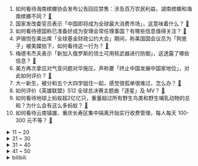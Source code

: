 1. 如何看待海南槟榔协会发布公告回应禁售：涉及百万农民利益，湖南槟榔和海南槟榔不同？ [:link:](https://www.zhihu.com/question/554816535)
2. 国家发改委官员表示「中国即将成为全球最大消费市场」，这意味着什么？ [:link:](https://www.zhihu.com/question/554856828)
3. 如何看待德国称已准备好成为安理会常任理事国？有哪些信息值得关注？ [:link:](https://www.zhihu.com/question/554981555)
4. 尹锡悦在美出席「全球基金财政公约大会」期间，称美国国会议员为「狗崽子」被美媒拍下，如何看待这一行为？ [:link:](https://www.zhihu.com/question/554969874)
5. 梅德韦杰夫表示「新加入俄罗斯的领土可用核武器进行防御」，这透露了哪些信息？ [:link:](https://www.zhihu.com/question/554989289)
6. 美方再次拿应对气变问题对华施压，声称要「终止中国发展中国家地位」，对此如何评价？ [:link:](https://www.zhihu.com/question/555005815)
7. 大一新生，被分和五个大四学姐住一起，感觉很孤单很难过，怎么办？ [:link:](https://www.zhihu.com/question/554911451)
8. 如何评价《英雄联盟》S12 全球总决赛主题曲「逐星」及 MV？ [:link:](https://www.zhihu.com/question/555012475)
9. 如何看待地球上蚂蚁超2亿亿只，重量超过所有野生鸟类和野生哺乳动物的总和？为什么会有这么多蚂蚁？ [:link:](https://www.zhihu.com/question/554574296)
10. 如何看待云南镇雄、重庆长寿区集中隔离开始实行收费管理，每人每天 100-300 元不等？ [:link:](https://www.zhihu.com/question/554998288)
<details>
<summary>11 ~ 20</summary>

11. 为什么外教反对我叫兰斯洛特（Lance Lot）这个名字？ [:link:](https://www.zhihu.com/question/434809623)
12. 纽约建筑工地挖出骨骸，经鉴定是失踪 10 年的「占领华尔街」示威者，有哪些信息值得关注？ [:link:](https://www.zhihu.com/question/554666451)
13. 如何看待深圳楼市再现豪宅日光盘，604 套千万豪宅一天卖光？当地房地产业未来走势如何？ [:link:](https://www.zhihu.com/question/555035037)
14. 多所高校调整国庆节放假安排「休两到三天，未休部分寒假补放」，如何评价这种放假安排？ [:link:](https://www.zhihu.com/question/555037671)
15. 9 月 23 日，秋分来临，你所在的城市有哪些应季美景和特殊习俗？ [:link:](https://www.zhihu.com/question/555035216)
16. 为什么WPS办公这么难用，还有那么多人用？ [:link:](https://www.zhihu.com/question/418825419)
17. 人类在猫的眼里是什么样子的？ [:link:](https://www.zhihu.com/question/68392910)
18. 南京大学建筑学考研难吗？需要去南京报班吗？ [:link:](https://www.zhihu.com/question/41880202)
19. 为什么网球鞋、羽毛球鞋和足球鞋等没有发展出和篮球鞋类似量级的「球鞋文化」？ [:link:](https://www.zhihu.com/question/553393428)
20. 美联储第三次加息 75 个基点，美股全面杀跌，苹果市值一夜蒸发 3600 亿元，哪些信息值得关注？ [:link:](https://www.zhihu.com/question/554825087)
</details>
<details>
<summary>21 ~ 30</summary>

21. 高校教师为什么不愿意兼任行政工作？ [:link:](https://www.zhihu.com/question/267465810)
22. 为什么我用51单片机参加比赛会被嘲笑? [:link:](https://www.zhihu.com/question/494717956)
23. 如何看待国内物流开通「世界杯专线」，义乌造的足球、喇叭、球服等可20天直达卡塔尔？将带来哪些积极影响？ [:link:](https://www.zhihu.com/question/554964148)
24. 玻色子的产生与湮没算符与谐振子的升降阶算符如此相像，这背后有没有什么物理内涵？ [:link:](https://www.zhihu.com/question/547266929)
25. 你有哪些被真诚打动的时刻？ [:link:](https://www.zhihu.com/question/554720236)
26. 到底是做自己重要，还是做想成为的那种人重要？ [:link:](https://www.zhihu.com/question/554816046)
27. 高一，生物老师上课只会念ppt，想自学高中生物，有什么办法? [:link:](https://www.zhihu.com/question/552746777)
28. 微积分的实质是什么？ [:link:](https://www.zhihu.com/question/27158966)
29. 如何看待用户吐槽 iPhone 14 Pro 后盖不耐划，才一天就大花脸，新买的手机该如何保护？ [:link:](https://www.zhihu.com/question/554897004)
30. 如何评价NVIDIA RTX 4090 / 4080显卡售价1599美元/899美元？ [:link:](https://www.zhihu.com/question/554597521)
</details>
<details>
<summary>31 ~ 40</summary>

31. 网传「贵阳志愿者讨论性骚扰隔离女生」，警方通报「非我市志愿者」，如何看待抹黑志愿者形象的行为？ [:link:](https://www.zhihu.com/question/554924143)
32. 为什么现在的年轻人明明都没有老一辈那么辛苦，反而身上的疾病好像还变多了呢？ [:link:](https://www.zhihu.com/question/458382123)
33. 如何看待 Azure CTO 呼吁停止使用 C/C++，并用 Rust 作为替代语言？ [:link:](https://www.zhihu.com/question/554750609)
34. 经常遇到企业高管，被打压时坚决不辞职，说“我走容易，下面一帮弟兄咋办？”这是借口吗？还是真胸怀兄弟？ [:link:](https://www.zhihu.com/question/512087275)
35. 既然“羊了个羊”这样的游戏几天就能赚几百万，那么任天堂，索尼，卡普空这样的公司为什么还要做3A大作？ [:link:](https://www.zhihu.com/question/554283221)
36. 新疆多地拍到空中巨大发光不明飞行物，有博主称或为载人飞船，具体情况如何？该物体有可能是什么? [:link:](https://www.zhihu.com/question/554937591)
37. 怎样能锻炼出识人的眼力？ [:link:](https://www.zhihu.com/question/488106877)
38. 现在大学生这么热衷于考研，上一个普通的研究生，真不如三年工作成长大吗? [:link:](https://www.zhihu.com/question/548415009)
39. 如何看待《王者荣耀》优化后的关羽皮肤“赤影疾锋”？ [:link:](https://www.zhihu.com/question/554818705)
40. 什么样的打野可以被称为野王？ [:link:](https://www.zhihu.com/question/386993082)
</details>
<details>
<summary>41 ~ 50</summary>

41. 有哪些适合年轻人的小家电值得推荐？ [:link:](https://www.zhihu.com/question/483144107)
42. 2023 年考公如何做能高效？ [:link:](https://www.zhihu.com/question/554752129)
43. 一个人一旦变得现实，并接纳现实，在现实中不断地磨砺自己，是不是就已经是一个更强大的人了? [:link:](https://www.zhihu.com/question/551974803)
44. 如何看待老人走失后，儿女在父母手臂上纹上电话号码？心酸背后，防止老人走丢我们还能做些什么？ [:link:](https://www.zhihu.com/question/554579784)
45. 护肤品中的哪些成分的功效最容易被夸大？ [:link:](https://www.zhihu.com/question/552366601)
46. 乔布斯到底是靠什么能力成为传奇人物的？ [:link:](https://www.zhihu.com/question/295984422)
47. 有哪些清洁效果好，用起来比较温和的洗面奶推荐？ [:link:](https://www.zhihu.com/question/550069553)
48. 现在考研感觉坚持不下去了怎么办? [:link:](https://www.zhihu.com/question/544401863)
49. 如何评价CFA ESG证书，CESGA证书，以及SCR证书等可持续金融领域证书？ [:link:](https://www.zhihu.com/question/492249387)
50. 怎样判断父母是不是真的爱你？ [:link:](https://www.zhihu.com/question/321353759)
</details><details>
<summary>bilibili</summary>

1. 我来回应一下吧 [:link:](//www.bilibili.com/video/BV1NT411T7pn)
2. 原以为下雨能躲过一劫…… [:link:](//www.bilibili.com/video/BV1T14y1Y7hR)
3. 当我关掉我家猫正在看的电视 [:link:](//www.bilibili.com/video/BV1G14y1Y7yn)
4. 宿舍有电梯就是方便啊 [:link:](//www.bilibili.com/video/BV1PY4y1N7ac)
5. 【余华X罗翔X黄鸭兄】聊聊《兄弟》！余华最喜欢哪本书？ [:link:](//www.bilibili.com/video/BV1Ue4y187dT)
6. 本期视频灵感来源@papi酱 [:link:](//www.bilibili.com/video/BV1sT411T7sG)
7. 2022英雄联盟全球总决赛主题曲——《逐星》 [:link:](//www.bilibili.com/video/BV1A841147Ef)
8. 今天羊敢吃草 明天就敢吃人 [:link:](//www.bilibili.com/video/BV15T411T71C)
9. 《原神》赛诺角色PV——「奉辞罚罪」 [:link:](//www.bilibili.com/video/BV1GN4y1K7n8)
10. 张艺兴《面纱》MV [:link:](//www.bilibili.com/video/BV1JT411T73B)
<details>
<summary>11 ~ 20</summary>

11. 【躲闪摇】如何化解“日常危机” [:link:](//www.bilibili.com/video/BV1ae411M71v)
12. 当心印在衣服上的英文 [:link:](//www.bilibili.com/video/BV1VG4y1B7FY)
13. 明明是魔法，硬说是科学 [:link:](//www.bilibili.com/video/BV1Le4y1b7W1)
14. 背景可以是假的，但是蜂蜜不能妥协！ [:link:](//www.bilibili.com/video/BV11e411M7bM)
15. 【原神】 完 全 体 爷 .exe [:link:](//www.bilibili.com/video/BV12P411H7wD)
16. 还是爷的笑容最可爱～💗 [:link:](//www.bilibili.com/video/BV11e411M7Sb)
17. 我宣布潮汕生腌完爆日本生鱼片！【凭啥这么贵ep44-潮集荟】 [:link:](//www.bilibili.com/video/BV1n24y1o7Jk)
18. 网上怎么有这么多玩具可以买的？ [:link:](//www.bilibili.com/video/BV16g41127e4)
19. 《 印 度 美 食 大 试 吃 》 [:link:](//www.bilibili.com/video/BV1MD4y1i7cc)
20. 也曾思考，自己战斗的意义‖ 原神动画 [:link:](//www.bilibili.com/video/BV1BG4y1q72b)
</details>
<details>
<summary>21 ~ 30</summary>

21. 张翰当编剧？致敬普通人？差不多得了！ [:link:](//www.bilibili.com/video/BV1Se4y1k7Ke)
22. 看到美女就肩膀痒 [:link:](//www.bilibili.com/video/BV1EW4y1q7Jo)
23. 来自不同国家的ikun [:link:](//www.bilibili.com/video/BV178411b7RG)
24. 我用2年时间，拍摄了一部24节气纪录片... [:link:](//www.bilibili.com/video/BV1XW4y1e7tK)
25. “歼-20战机”还能驶入军训汇演操场？网友：堪比奥运会开幕式！ [:link:](//www.bilibili.com/video/BV1Ne411M72c)
26. 大学军训操场惊现迈克尔杰克逊！现场燃炸啦！！！ [:link:](//www.bilibili.com/video/BV1ag41127kg)
27. 英 雄 技 能 现 状 [:link:](//www.bilibili.com/video/BV1hd4y1672m)
28. 请不要游空气！！！ [:link:](//www.bilibili.com/video/BV1eV4y1M7Cg)
29. 记一次难忘的200天纪念日！ [:link:](//www.bilibili.com/video/BV1TN4y1K7cc)
30. 永远不要低估路边摊的实力！ [:link:](//www.bilibili.com/video/BV1qN4y1N7eV)
</details>
<details>
<summary>31 ~ 40</summary>

31. 现场视频！泸定地震失联17天的甘宇找到了！曾放弃逃生拉闸救百人 [:link:](//www.bilibili.com/video/BV1UV4y1K7PF)
32. 评论区有很多朋友质疑我比赛穿的服装，跟大家科普一下，快拿小本本记好了～ [:link:](//www.bilibili.com/video/BV15d4y1g7eu)
33. 秋~ [:link:](//www.bilibili.com/video/BV13W4y1q7Bz)
34. 直播间花3万买原石，价值38万？【慧小媛】 [:link:](//www.bilibili.com/video/BV1oT411K76f)
35. 科目三：激情 & Rush B [:link:](//www.bilibili.com/video/BV1NV4y1u7Cg)
36. 《原神》等风吟「你是一场意外，存在我的脑海」 [:link:](//www.bilibili.com/video/BV1x14y1Y7dh)
37. 【阿斗】军事鬼才小恶魔，高智商扭转战局挽救全城！美剧史诗巨作《权力的游戏》第9期 [:link:](//www.bilibili.com/video/BV1BD4y1i7nW)
38. 只因你太美 爆杀KTV [:link:](//www.bilibili.com/video/BV12G411u78n)
39. 蓝线时装秀作画 [:link:](//www.bilibili.com/video/BV1rP411J7n3)
40. 学生时代噩梦了属于是哈哈哈 [:link:](//www.bilibili.com/video/BV1PV4y1u7GF)
</details>
<details>
<summary>41 ~ 50</summary>

41. 做了一个多月的醒狮酥！任何一个人不看到最后我都会哭的！ [:link:](//www.bilibili.com/video/BV1mB4y1E7N6)
42. 一个人去 两个人回 [:link:](//www.bilibili.com/video/BV1MD4y1q79F)
43. 为了实拍霹雳一闪，我计划先刷新世界纪录！ [:link:](//www.bilibili.com/video/BV1Rt4y1A7Gb)
44. 你是来问片的吗？你怕是连孩子名字都想好了【阅片无数Ⅱ 61】 [:link:](//www.bilibili.com/video/BV1de4y1t7Rx)
45. 鼠 道 难 [:link:](//www.bilibili.com/video/BV1JT411T7mL)
46. 鲁滨逊诚不欺我，在岛上时间长了，我终于理解了那种精神状态。 [:link:](//www.bilibili.com/video/BV1RD4y1v7Mf)
47. 猫猫免费测血型，互帮互助，主子危机时快速匹配用血献血-猫德动物医院血型库计划 [:link:](//www.bilibili.com/video/BV1ve411M7Lm)
48. 被我搭讪后一百个害羞小动作的修狗 [:link:](//www.bilibili.com/video/BV1cG411G7PL)
49. 失联17天的泄洪英雄甘宇，找到了！ [:link:](//www.bilibili.com/video/BV1Le4y1b7Eg)
50. 厨子天津逛夜市¥？？ [:link:](//www.bilibili.com/video/BV1QT411K7a9)
</details>
<details>
<summary>51 ~ 60</summary>

51. 我真的不想跟你回家 [:link:](//www.bilibili.com/video/BV1GB4y1J7Q5)
52. 这个年纪你怎么睡得着觉的！ [:link:](//www.bilibili.com/video/BV1FB4y1J7uB)
53. 游戏中和现实中的两副“嘴脸” [:link:](//www.bilibili.com/video/BV1rV4y1M7Ai)
54. 【Zc故事】到  墓  笔  记 [:link:](//www.bilibili.com/video/BV1nW4y1q7Pc)
55. 假如中国学生去霍格沃茨上学…… [:link:](//www.bilibili.com/video/BV1oe4y1r7Q8)
56. 一盘来自西班牙的饭，竟然能卖到4000？！小伙大开眼界！ [:link:](//www.bilibili.com/video/BV1Qd4y167Q2)
57. 手书 [:link:](//www.bilibili.com/video/BV1Ud4y16772)
58. 天哪！鸡翅包饭PRO MAX版！！！巨好吃！！！ [:link:](//www.bilibili.com/video/BV1xd4y1g7zX)
59. 全国巡剪上海站的第二小站！理发店随机挑战！ [:link:](//www.bilibili.com/video/BV1vY4y1N73v)
60. 全程高能|| 汉末双雄决战到最后一秒的史诗级对决 [:link:](//www.bilibili.com/video/BV1ug411275z)
</details>
<details>
<summary>61 ~ 70</summary>

61. 这柚子是来报恩的吧？？！！ [:link:](//www.bilibili.com/video/BV1y24y1d7r1)
62. 面试简历这样写，老板想不录取你都难 [:link:](//www.bilibili.com/video/BV1DW4y1e7Yu)
63. 当你躲避猫猫的贴贴会发生什么 [:link:](//www.bilibili.com/video/BV1n14y1Y7Gm)
64. 当我把家里的生活用品都换成缩小版 [:link:](//www.bilibili.com/video/BV1BG411g7dd)
65. 终于明白老板为什么喜欢看监控了 [:link:](//www.bilibili.com/video/BV1Jd4y167xF)
66. 当你拥有蚊帐和猫才能解锁的画面 [:link:](//www.bilibili.com/video/BV15B4y1J746)
67. 【水果猎人】骂人为什么要用“圆柏”？ [:link:](//www.bilibili.com/video/BV1YG4y1B7rW)
68. 剧TOP：灯塔国权谋大戏！9.3分网飞剧王《纸牌屋》P1 [:link:](//www.bilibili.com/video/BV1ke4y1t7tv)
69. 谁说日常妆都一样的，我偏不信！ [:link:](//www.bilibili.com/video/BV1TP4y1o7mM)
70. 一招搞定拍照万能公式 [:link:](//www.bilibili.com/video/BV1ad4y1B7G3)
</details>
<details>
<summary>71 ~ 80</summary>

71. 维修师傅打死都不会告诉你的维修小技巧 [:link:](//www.bilibili.com/video/BV1xP411H7SK)
72. 【余命10年】她死在了他最爱她的那年。 [:link:](//www.bilibili.com/video/BV1LP4y1o7h5)
73. “像历史书里走出来的一样！这都是别的国家羡慕不来的文化！” [:link:](//www.bilibili.com/video/BV17d4y1g75L)
74. 反猫德联盟的势力变的更加强大了 [:link:](//www.bilibili.com/video/BV1YG4y1B7E7)
75. 30年前的大哥大 如今变成什么样？ [:link:](//www.bilibili.com/video/BV1Pe4y1h7YQ)
76. 喷气背包飞行演示-已成为现实 [:link:](//www.bilibili.com/video/BV1RV4y1M7cb)
77. 【不正经研究】武汉公交车要是放开跑，就没过山车什么事了 [:link:](//www.bilibili.com/video/BV1xY4y1T7Yw)
78. 百元左右的撕漫格子衬衫，我买了80件来帮你们测评…… [:link:](//www.bilibili.com/video/BV1bY4y1T7ar)
79. 我在军训的时候表演单杠是什么样的体验？ [:link:](//www.bilibili.com/video/BV1tY4y1N7Mf)
80. 被当成皮球两边踢，真无语··· [:link:](//www.bilibili.com/video/BV1oe4y1r7tT)
</details>
<details>
<summary>81 ~ 90</summary>

81. 突发事件：下架、永久性禁售槟榔 [:link:](//www.bilibili.com/video/BV1iP411H7ak)
82. 生人勿进！高贵冷艳拽姐妆 [:link:](//www.bilibili.com/video/BV1MY4y1N7PS)
83. 芬兰家人体验武汉过早被震撼全家！油饼包烧麦变抢食现场！热干面碳水炸弹太过瘾！蛋酒一口入魂！ [:link:](//www.bilibili.com/video/BV1FN4y1K7bD)
84. 究竟是哪里不对劲 [:link:](//www.bilibili.com/video/BV1AW4y1v7De)
85. 在上海租了一个工作室，装修完之后有点后悔？ [:link:](//www.bilibili.com/video/BV1p14y1h78r)
86. 劫匪：抢到了吗，我也抢到了 [:link:](//www.bilibili.com/video/BV1E24y1d73K)
87. 是人？是神？还是恶魔？这个游戏里的神隐藏着震撼人心的真相！ [:link:](//www.bilibili.com/video/BV1Me4y1h7iG)
88. 《翰 了 汗 了》 [:link:](//www.bilibili.com/video/BV1E24y1d7tr)
89. 【重启大脑】20min躺平冥想，恢复脑力，行动力提升 | 专注系列03 [:link:](//www.bilibili.com/video/BV1q24y1o7JB)
90. 为什么德国年轻人选择不上大学，直接去工作？ [:link:](//www.bilibili.com/video/BV1fD4y1v7W7)
</details>
<details>
<summary>91 ~ 100</summary>

91. 乔治，你这是什么剑法？ [:link:](//www.bilibili.com/video/BV1t8411t7qL)
92. 很多时候，只有妈妈会… [:link:](//www.bilibili.com/video/BV1tY4y1N7MG)
93. 朕 宰 了 你 [:link:](//www.bilibili.com/video/BV1FN4y1K7iQ)
94. 看黄渤如何挣个面子！ [:link:](//www.bilibili.com/video/BV1cG411g72T)
95. 食品知识科普任重道远，我们将砥砺前行 [:link:](//www.bilibili.com/video/BV1m8411t7pP)
96. 痛经到休克进急救，我妈说生了孩子就好了 [:link:](//www.bilibili.com/video/BV1P841147Ts)
97. 对不起我只是在享受被人追的感觉 [:link:](//www.bilibili.com/video/BV1cW4y1v7XC)
98. 浙江义乌要求商家下架槟榔，当地市监局：永久性禁售食用槟榔！ [:link:](//www.bilibili.com/video/BV1i8411t7qY)
99. 网络热门鸟图表情包原型，你见过吗？ [:link:](//www.bilibili.com/video/BV12B4y1E7TA)
100. 当一些奇奇怪怪的文化入侵鬼畜区 [:link:](//www.bilibili.com/video/BV1dd4y167FV)
</details></details>